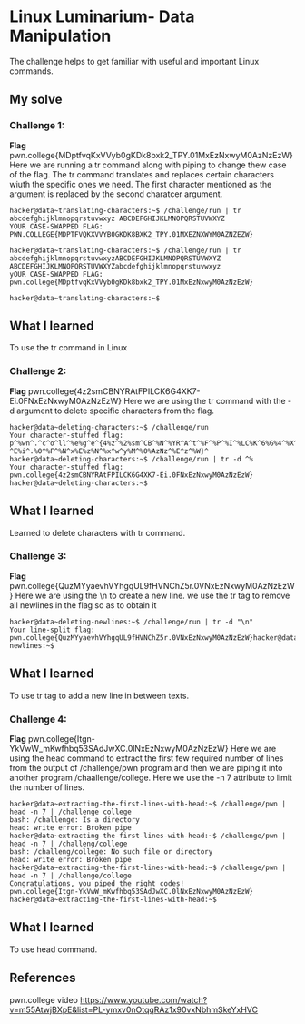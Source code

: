 # Linux Luminarium- Data Manipulation 
The challenge helps to get familiar with useful and important Linux commands.

## My solve
### Challenge 1:
  **Flag**  pwn.college{MDptfvqKxVVyb0gKDk8bxk2_TPY.01MxEzNxwyM0AzNzEzW}
  Here we are running a tr command along with piping to change thew case of the flag. The tr command translates and replaces certain characters wiuth the specific ones we need. The first character mentioned as the argument is replaced by the second charatcer argument.
 ``` 
hacker@data~translating-characters:~$ /challenge/run | tr abcdefghijklmnopqrstuvwxyz ABCDEFGHIJKLMNOPQRSTUVWXYZ
YOUR CASE-SWAPPED FLAG:
PWN.COLLEGE{MDPTFVQKXVVYB0GKDK8BXK2_TPY.01MXEZNXWYM0AZNZEZW}

hacker@data~translating-characters:~$ /challenge/run | tr abcdefghijklmnopqrstuvwxyzABCDEFGHIJKLMNOPQRSTUVWXYZ ABCDEFGHIJKLMNOPQRSTUVWXYZabcdefghijklmnopqrstuvwxyz
yOUR CASE-SWAPPED FLAG:
pwn.college{MDptfvqKxVVyb0gKDk8bxk2_TPY.01MxEzNxwyM0AzNzEzW}

hacker@data~translating-characters:~$
```
## What I learned
To use the tr command in Linux

### Challenge 2:
  **Flag**  pwn.college{4z2smCBNYRAtFPILCK6G4XK7-Ei.0FNxEzNxwyM0AzNzEzW}
  Here we are using the tr command with the -d argument to delete specific characters from the flag. 
 ``` 
hacker@data~deleting-characters:~$ /challenge/run
Your character-stuffed flag:
p^%wn^.^c^o^ll^%e%g^e^{4%z^%2%sm^CB^%N^%YR^A^t^%F^%P^%I^%LC%K^6%G%4^%X^%K^7^-^E%i^.%0^%F^%N^x%E%z%N^%x^w^y%M^%0%AzNz^%E^z^%W}^
hacker@data~deleting-characters:~$ /challenge/run | tr -d ^%
Your character-stuffed flag:
pwn.college{4z2smCBNYRAtFPILCK6G4XK7-Ei.0FNxEzNxwyM0AzNzEzW}
hacker@data~deleting-characters:~$ 
```
## What I learned
Learned to delete characters with tr command.

### Challenge 3:
  **Flag**  pwn.college{QuzMYyaevhVYhgqUL9fHVNChZ5r.0VNxEzNxwyM0AzNzEzW}
 Here we are using the \n to create a new line. we use the tr tag to remove all newlines in the flag so as to obtain it
 ``` 
hacker@data~deleting-newlines:~$ /challenge/run | tr -d "\n"
Your line-split flag: pwn.college{QuzMYyaevhVYhgqUL9fHVNChZ5r.0VNxEzNxwyM0AzNzEzW}hacker@data~deleting-newlines:~$
```
## What I learned
To use tr tag to add a new line in between texts.

### Challenge 4:
  **Flag**  pwn.college{Itgn-YkVwW_mKwfhbq53SAdJwXC.0lNxEzNxwyM0AzNzEzW}
 Here we are using the head command to extract the first few required number of lines from the output of /challenge/pwn program and then we are piping it into another program /chaallenge/college. Here we use the -n 7 attribute to limit the number of lines.
 ``` 
hacker@data~extracting-the-first-lines-with-head:~$ /challenge/pwn | head -n 7 | /challenge college
bash: /challenge: Is a directory
head: write error: Broken pipe
hacker@data~extracting-the-first-lines-with-head:~$ /challenge/pwn | head -n 7 | /challeng/college
bash: /challeng/college: No such file or directory
head: write error: Broken pipe
hacker@data~extracting-the-first-lines-with-head:~$ /challenge/pwn | head -n 7 | /challenge/college
Congratulations, you piped the right codes!
pwn.college{Itgn-YkVwW_mKwfhbq53SAdJwXC.0lNxEzNxwyM0AzNzEzW}
hacker@data~extracting-the-first-lines-with-head:~$ 
```
## What I learned
To use head command.

## References 
pwn.college video
https://www.youtube.com/watch?v=m55AtwjBXpE&list=PL-ymxv0nOtqqRAz1x90vxNbhmSkeYxHVC
